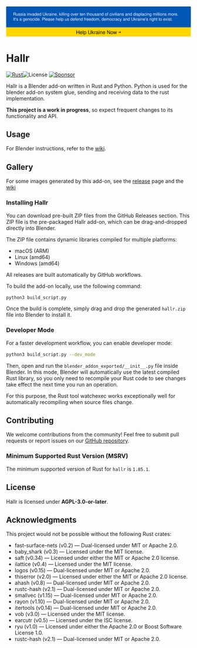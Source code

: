 [![Stand With Ukraine](https://raw.githubusercontent.com/vshymanskyy/StandWithUkraine/main/banner2-direct.svg)](https://stand-with-ukraine.pp.ua)

# Hallr

[![Rust](https://github.com/eadf/hallr/actions/workflows/rust_test.yml/badge.svg)](https://github.com/eadf/hallr/actions/workflows/rust_test.yml)![License](https://img.shields.io/crates/l/hallr)
[![Sponsor](https://img.shields.io/static/v1?label=Sponsor&message=%E2%9D%A4&logo=GitHub&color=%23fe8e86)](https://github.com/sponsors/eadf)

Hallr is a Blender add-on written in Rust and Python. Python is used for the blender add-on system glue, sending and receiving data to the rust implementation.

**This project is a work in progress**, so expect frequent changes to its functionality and API.

## Usage
For Blender instructions, refer to the [wiki](https://github.com/eadf/hallr/wiki).

## Gallery

For some images generated by this add-on, see the [release](https://github.com/eadf/hallr/releases) page and the [wiki](https://github.com/eadf/hallr/wiki)

### Installing Hallr
You can download pre-built ZIP files from the GitHub Releases section. This ZIP file is the pre-packaged Hallr add-on, which can be drag-and-dropped directly into Blender.

The ZIP file contains dynamic libraries compiled for multiple platforms:
- macOS (ARM)
- Linux (amd64)
- Windows (amd64)

All releases are built automatically by GitHub workflows.

To build the add-on locally, use the following command:

```bash
python3 build_script.py
```

Once the build is complete, simply drag and drop the generated `hallr.zip` file into Blender to install it.

### Developer Mode
For a faster development workflow, you can enable developer mode:

```bash
python3 build_script.py --dev_mode
```

Then, open and run the `blender_addon_exported/__init__.py` file inside Blender. In this mode, Blender will automatically use the latest compiled Rust library, so you only need to recompile your Rust code to see changes take effect the next time you run an operation.

For this purpose, the Rust tool watchexec works exceptionally well for automatically recompiling when source files change.

## Contributing
We welcome contributions from the community! Feel free to submit pull requests or report issues on our [GitHub repository](https://github.com/eadf/hallr).

### Minimum Supported Rust Version (MSRV)

The minimum supported version of Rust for `hallr` is `1.85.1`.

## License
Hallr is licensed under **AGPL-3.0-or-later**.

## Acknowledgments

This project would not be possible without the following Rust crates:

* fast-surface-nets (v0.2) — Dual-licensed under MIT or Apache 2.0.
* baby_shark (v0.3) — Licensed under the MIT license.
* saft (v0.34) — Licensed under either the MIT or Apache 2.0 license.
* ilattice (v0.4) — Licensed under the MIT license.
* logos (v0.15) — Dual-licensed under MIT or Apache 2.0.
* thiserror (v2.0) — Licensed under either the MIT or Apache 2.0 license.
* ahash (v0.8) — Dual-licensed under MIT or Apache 2.0.
* rustc-hash (v2.1) — Dual-licensed under MIT or Apache 2.0.
* smallvec (v1.15) — Dual-licensed under MIT or Apache 2.0.
* rayon (v1.10) — Dual-licensed under MIT or Apache 2.0.
* itertools (v0.14) — Dual-licensed under MIT or Apache 2.0.
* vob (v3.0) — Licensed under the MIT license.
* earcutr (v0.5) — Licensed under the ISC license.
* ryu (v1.0) — Licensed under either the Apache 2.0 or Boost Software License 1.0.
* rustc-hash (v2.1) — Dual-licensed under MIT or Apache 2.0.

